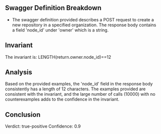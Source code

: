 ## Swagger Definition Breakdown
- The swagger definition provided describes a POST request to create a new repository in a specified organization. The response body contains a field 'node_id' under 'owner' which is a string.

## Invariant
The invariant is: LENGTH(return.owner.node_id)==12

## Analysis
Based on the provided examples, the 'node_id' field in the response body consistently has a length of 12 characters. The examples provided are consistent with the invariant, and the large number of calls (10000) with no counterexamples adds to the confidence in the invariant.

## Conclusion
Verdict: true-positive
Confidence: 0.9
